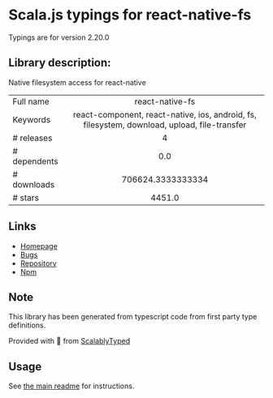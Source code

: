 
# Scala.js typings for react-native-fs

Typings are for version 2.20.0

## Library description:
Native filesystem access for react-native

|                    |                 |
| ------------------ | :-------------: |
| Full name          | react-native-fs |
| Keywords           | react-component, react-native, ios, android, fs, filesystem, download, upload, file-transfer |
| # releases         | 4 |
| # dependents       | 0.0 |
| # downloads        | 706624.3333333334 |
| # stars            | 4451.0 |

## Links
- [Homepage](https://github.com/itinance/react-native-fs#readme)
- [Bugs](https://github.com/itinance/react-native-fs/issues)
- [Repository](https://github.com/itinance/react-native-fs)
- [Npm](https://www.npmjs.com/package/react-native-fs)
    


## Note
This library has been generated from typescript code from first party type definitions.

Provided with :purple_heart: from [ScalablyTyped](https://github.com/oyvindberg/ScalablyTyped)

## Usage
See [the main readme](../../readme.md) for instructions.


